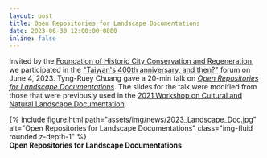 ```yaml
---
layout: post
title: Open Repositories for Landscape Documentations
date: 2023-06-30 12:00:00+0800
inline: false
---
```


Invited by the [Foundation of Historic City Conservation and Regeneration](http://www.fhccr.org.tw/), we participated in the ["Taiwan's 400th anniversary, and then?"](https://artouch.com/art-views/cultural-policy/content-110719.html) forum on June 4, 2023. Tyng-Ruey Chuang gave a 20-min talk on _[Open Repositories for Landscape Documentations](https://m.odw.tw/u/trc/m/tainan-400-talk/)_. The slides for the talk were modified from those that were previously used in the [2021 Workshop on Cultural and Natural Landscape Documentation](https://pid.depositar.io/ark:37281/k5z9s6309). 

<div class="row">
    <div class="col-sm mt-3 mt-md-0">
        {% include figure.html path="assets/img/news/2023_Landscape_Doc.jpg" alt="Open Repositories for Landscape Documentations" class="img-fluid rounded z-depth-1" %}
    </div>
</div>
<div class="caption">
    <b>Open Repositories for Landscape Documentations</b>
</div>
